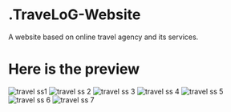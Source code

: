 # .TraveLoG-Website
A website based on online travel agency and its services.

<h1> Here is the preview</h1>

![travel ss1](https://github.com/arnab236/.TraveLoG-Website/assets/110808978/56495cca-cb59-4c3d-b514-b9db6725a2cf)
![travel ss 2](https://github.com/arnab236/.TraveLoG-Website/assets/110808978/270c7d4e-271e-4291-89f5-4b553ef97cbe)
![travel ss 3](https://github.com/arnab236/.TraveLoG-Website/assets/110808978/724e1bd9-a852-4465-b538-5afa4c8b3769)
![travel ss 4](https://github.com/arnab236/.TraveLoG-Website/assets/110808978/52a15cc4-dcb8-4901-b318-dade714501aa)
![travel ss 5](https://github.com/arnab236/.TraveLoG-Website/assets/110808978/3cc9220a-f426-41c8-904f-76001385ff14)
![travel ss 6](https://github.com/arnab236/.TraveLoG-Website/assets/110808978/c7e8b2d2-8de6-4d97-8455-eea3549f6cf2)
![travel ss 7](https://github.com/arnab236/.TraveLoG-Website/assets/110808978/c1c2eda3-be69-4c29-88ba-00fc7b77c03f)

